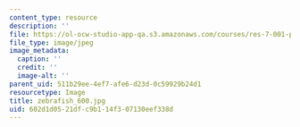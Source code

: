 ```yaml
---
content_type: resource
description: ''
file: https://ol-ocw-studio-app-qa.s3.amazonaws.com/courses/res-7-001-pre-7-01-getting-up-to-speed-in-biology-summer-2019/602d1d0521dfc9b114f307130eef338d_zebrafish_600.jpg
file_type: image/jpeg
image_metadata:
  caption: ''
  credit: ''
  image-alt: ''
parent_uid: 511b29ee-4ef7-afe6-d23d-0c59929b24d1
resourcetype: Image
title: zebrafish_600.jpg
uid: 602d1d05-21df-c9b1-14f3-07130eef338d
---
```

